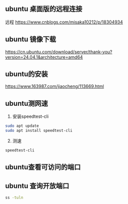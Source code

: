 
## ubuntu 桌面版的远程连接 

远程  https://www.cnblogs.com/misaka10212/p/18304934

## ubuntu 镜像下载 

https://cn.ubuntu.com/download/server/thank-you?version=24.04.1&architecture=amd64

## ubuntu的安装 

https://www.163987.com/jiaocheng/113669.html

## ubuntu测网速

1. 安装speedtest-cli
```bash
sudo apt update
sudo apt install speedtest-cli
```
2. 测速
```bash
speedtest-cli
```
## ubuntu查看可访问的端口


## ubuntu 查询开放端口

```bash
ss -tuln
```